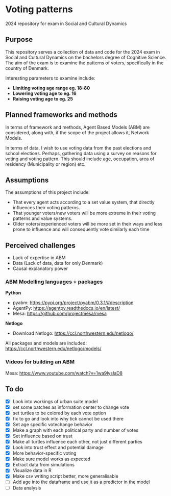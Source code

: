 # Voting patterns
2024 repository for exam in Social and Cultural Dynamics

## Purpose
This repository serves a collection of data and code for the 2024 exam in Social and Cultural Dynamics on the bachelors degree of Cognitive Science.
The aim of the exam is to examine the patterns of voters, specifically in the country of Denmark.

Interesting parameters to examine include:
- **Limiting voting age range eg. 18-80**
- **Lowering voting age to eg. 16**
- **Raising voting age to eg. 25**

## Planned frameworks and methods
In terms of framework and methods, Agent Based Models (ABM) are considered, along with, if the scope of the project allows it, Network Models.

In terms of data, I wish to use voting data from the past elections and school elections. Perhaps, gathering data using a survey on reasons for voting and voting pattern.
This should include age, occupation, area of residency (Municipality or region) etc.

## Assumptions
The assumptions of this project include: 
- That every agent acts according to a set value system, that directly influences their voting patterns.
- That younger voters/new voters will be more extreme in their voting patterns and value systems.
- Older voters/experienced voters will be more set in their ways and less prone to influence and will consequently vote similarly each time

## Perceived challenges
- Lack of expertise in ABM
- Data (Lack of data, data for only Denmark)
- Causal explanatory power

### ABM Modelling languages + packages
**Python**
- pyabm: https://pypi.org/project/pyabm/0.3.1/#description
- AgentPy: https://agentpy.readthedocs.io/en/latest/
- Mesa: https://github.com/projectmesa/mesa

**Netlogo**
- Download Netlogo: https://ccl.northwestern.edu/netlogo/

All packages and models are included: https://ccl.northwestern.edu/netlogo/models/

### Videos for building an ABM
Mesa: https://www.youtube.com/watch?v=1wa9lysIaD8

## To do
- [x] Look into workings of urban suite model
- [x] set some patches as information center to change vote
- [x] set turtles to be colored by each vote option
- [x] fix to go and look into why tick cannot be used there
- [x] Set age specific votechange behavior
- [x] Make a graph with each political party and number of votes
- [x] Set influence based on trust
- [x] Make all turtles influence each other, not just different parties
- [x] Look into trust effect and potential damage
- [x] More behavior-specific voting
- [x] Make sure model works as expected
- [x] Extract data from simulations
- [x] Visualize data in R
- [x] Make csv writing script better, more generalisable
- [ ] Add age into the dataframe and use it as a predictor in the model
- [ ] Data analysis
